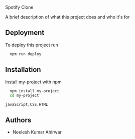
Spotify Clone

A brief description of what this project does and who it's for


## Deployment

To deploy this project run

```bash
  npm run deploy
```


## Installation

Install my-project with npm

```bash
  npm install my-project
  cd my-project
```
    javaScript,CSS,HTML
    
## Authors

- Neelesh Kumar Ahirwar
